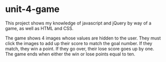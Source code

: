 # unit-4-game

This project shows my knowledge of javascript and jQuery by way of a game, as well as HTML and CSS. 

The game shows 4 images whose values are hidden to the user. They must click the images to add up their score to  match the goal number. If they match, they win a point. If they go over, their lose score goes up by one. The game ends when either the win or lose points equal to ten. 